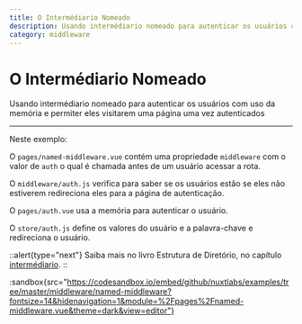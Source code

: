 ```yaml
---
title: O Intermédiario Nomeado
description: Usando intermédiario nomeado para autenticar os usuários com uso da memória e permiter eles visitarem uma página uma vez autenticados 
category: middleware
---
```


# O Intermédiario Nomeado

Usando intermédiario nomeado para autenticar os usuários com uso da memória e permiter eles visitarem uma página uma vez autenticados 

---

Neste exemplo:

O `pages/named-middleware.vue` contém uma propriedade `middleware` com o valor de `auth` o qual é chamada antes de um usuário acessar a rota.

O `middleware/auth.js` verifica para saber se os usuários estão se eles não estiverem redireciona eles para a página de autenticação.

O `pages/auth.vue` usa a memória para autenticar o usuário.

O `store/auth.js` define os valores do usuário e a palavra-chave e redireciona o usuário.

::alert{type="next"}
Saiba mais no livro Estrutura de Diretório, no capítulo [intermédiario](/docs/directory-structure/middleware#intermédiario-nomeado).
::

:sandbox{src="https://codesandbox.io/embed/github/nuxtlabs/examples/tree/master/middleware/named-middleware?fontsize=14&hidenavigation=1&module=%2Fpages%2Fnamed-middleware.vue&theme=dark&view=editor"}

